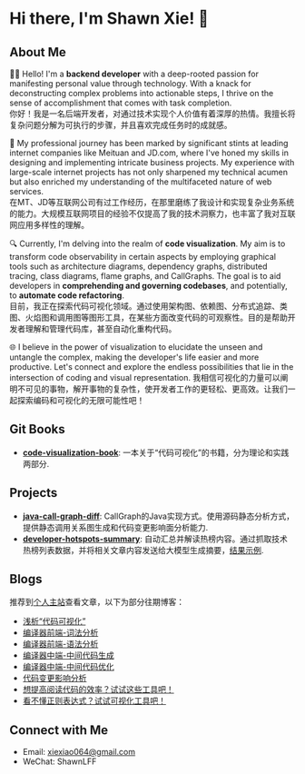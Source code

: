 <!--
**Xiaoxie1994/Xiaoxie1994** is a ✨ _special_ ✨ repository because its `README.md` (this file) appears on your GitHub profile.

Here are some ideas to get you started:

- 🔭 I’m currently working on ...
- 🌱 I’m currently learning ...
- 👯 I’m looking to collaborate on ...
- 🤔 I’m looking for help with ...
- 💬 Ask me about ...
- 📫 How to reach me: ...
- 😄 Pronouns: ...
- ⚡ Fun fact: ...
-->
# Hi there, I'm Shawn Xie! 👋

## About Me
👨‍💻 Hello! I'm a **backend developer** with a deep-rooted passion for manifesting personal value through technology. With a knack for deconstructing complex problems into actionable steps, I thrive on the sense of accomplishment that comes with task completion.    
你好！我是一名后端开发者，对通过技术实现个人价值有着深厚的热情。我擅长将复杂问题分解为可执行的步骤，并且喜欢完成任务时的成就感。

🚀 My professional journey has been marked by significant stints at leading internet companies like Meituan and JD.com, where I've honed my skills in designing and implementing intricate business projects. My experience with large-scale internet projects has not only sharpened my technical acumen but also enriched my understanding of the multifaceted nature of web services.    
在MT、JD等互联网公司有过工作经历，在那里磨练了我设计和实现复杂业务系统的能力。大规模互联网项目的经验不仅提高了我的技术洞察力，也丰富了我对互联网应用多样性的理解。

🔍 Currently, I'm delving into the realm of **code visualization**. My aim is to transform code observability in certain aspects by employing graphical tools such as architecture diagrams, dependency graphs, distributed tracing, class diagrams, flame graphs, and CallGraphs. The goal is to aid developers in **comprehending and governing codebases**, and potentially, to **automate code refactoring**.     
目前，我正在探索代码可视化领域。通过使用架构图、依赖图、分布式追踪、类图、火焰图和调用图等图形工具，在某些方面改变代码的可观察性。目的是帮助开发者理解和管理代码库，甚至自动化重构代码。

🌐 I believe in the power of visualization to elucidate the unseen and untangle the complex, making the developer's life easier and more productive. Let's connect and explore the endless possibilities that lie in the intersection of coding and visual representation.
我相信可视化的力量可以阐明不可见的事物，解开事物的复杂性，使开发者工作的更轻松、更高效。让我们一起探索编码和可视化的无限可能性吧！

## Git Books
- **[code-visualization-book](https://xiexiao064.gitbook.io/code-visualization)**: 一本关于“代码可视化”的书籍，分为理论和实践两部分. 

## Projects
- **[java-call-graph-diff](https://github.com/Xiaoxie1994/java-call-graph-diff)**: CallGraph的Java实现方式。使用源码静态分析方式，提供静态调用关系图生成和代码变更影响面分析能力.
- **[developer-hotspots-summary](https://github.com/Xiaoxie1994/developer-hotspots-summary)**: 自动汇总并解读热榜内容。通过抓取技术热榜列表数据，并将相关文章内容发送给大模型生成摘要，[结果示例](https://www.shawnxie.top/archives/1716899674068).

## Blogs
推荐到[个人主站](https://www.shawnxie.top/)查看文章，以下为部分往期博客：
- [浅析“代码可视化”](https://juejin.cn/post/7291321879321641019)
- [编译器前端-词法分析](https://www.shawnxie.top/archives/lexical-analysis)
- [编译器前端-语法分析](https://www.shawnxie.top/archives/syntactic-analysis)
- [编译器中端-中间代码生成](https://www.shawnxie.top/archives/generate-intermediate-representation)
- [编译器中端-中间代码优化](https://www.shawnxie.top/archives/opt-intermediate-representation)
- [代码变更影响分析](https://juejin.cn/post/7304561386889543706)
- [想提高阅读代码的效率？试试这些工具吧！](https://www.shawnxie.top/archives/1716733748336)
- [看不懂正则表达式？试试可视化工具吧！](https://www.shawnxie.top/archives/1716736791836)

## Connect with Me
- Email: [xiexiao064@gmail.com](mailto:xiexiao064@gmail.com)
- WeChat: ShawnLFF

<!-- ![Xiaoxie1994's GitHub stats](https://github-readme-stats.vercel.app/api?username=Xiaoxie1994&show_icons=true) -->
